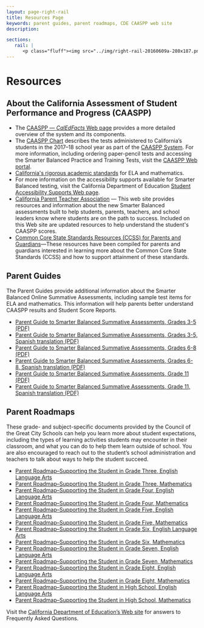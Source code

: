 ```yaml
---
layout: page-right-rail
title: Resources Page
keywords: parent guides, parent roadmaps, CDE CAASPP web site
description:

sections:
   rail: |
      <p class="fluff"><img src="../img/right-rail-20160609a-280x187.png" /></p>
---
```


# Resources

## About the California Assessment of Student Performance and Progress (CAASPP)

* The [CAASPP &mdash; *CalEdFacts* Web page](http://www.cde.ca.gov/ta/tg/ai/cefcaaspp.asp) provides a more detailed overview of the system and its components.
* The [CAASPP Chart](https://www.cde.ca.gov/ta/tg/ai/calassesssystem.asp) describes the tests administered to California’s students in the 2017–18 school year as part of the [CAASPP System](http://www.cde.ca.gov/ta/tg/ca/). For more information, including ordering paper-pencil tests and accessing the Smarter Balanced Practice and Training Tests, visit the [CAASPP Web portal](http://caaspp.org/).
* [California's rigorous academic standards](http://www.cde.ca.gov/re/cc/) for ELA and mathematics.
* For more information on the accessibility supports available for Smarter Balanced testing, visit the California Department of Education [Student Accessibility Supports Web page](http://www.cde.ca.gov/ta/tg/ca/accesssupport.asp).
* [California Parent Teacher Association](http://capta.org/focus-areas/education/student-assessments/) &mdash; This web site provides resources and information about the new Smarter Balanced assessments built to help students, parents, teachers, and school leaders know where students are on the path to success. Included on this Web site are updated resources to help understand the student's CAASPP scores.
* [Common Core State Standards Resources (CCSS) for Parents and Guardians](http://www.cde.ca.gov/re/cc/ccssresourcesparents.asp)&mdash;These resources have been compiled for parents and guardians interested in learning more about the Common Core State Standards (CCSS) and how to support attainment of these standards.

## Parent Guides

The Parent Guides provide additional information about the Smarter Balanced Online Summative Assessments, including sample test items for ELA and mathematics. This information will help parents better understand CAASPP results and Student Score Reports.

* [Parent Guide to Smarter Balanced Summative Assessments, Grades 3-5 (PDF)](http://www.cde.ca.gov/ta/tg/ca/documents/sbparentgde35.pdf)
* [Parent Guide to Smarter Balanced Summative Assessments, Grades 3-5, Spanish translation (PDF)](http://www.cde.ca.gov/ta/tg/ca/documents/sbparentgde35spa.pdf)
* [Parent Guide to Smarter Balanced Summative Assessments, Grades 6-8 (PDF)](http://www.cde.ca.gov/ta/tg/ca/documents/sbparentgde68.pdf)
* [Parent Guide to Smarter Balanced Summative Assessments, Grades 6-8, Spanish translation (PDF)](http://www.cde.ca.gov/ta/tg/ca/documents/sbparentgde68spa.pdf)
* [Parent Guide to Smarter Balanced Summative Assessments, Grade 11 (PDF)](http://www.cde.ca.gov/ta/tg/ca/documents/sbparentgde11.pdf)
* [Parent Guide to Smarter Balanced Summative Assessments, Grade 11, Spanish translation (PDF)](http://www.cde.ca.gov/ta/tg/ca/documents/sbparentgde11spa.pdf)

## Parent Roadmaps

These grade- and subject-specific documents provided by the Council of the Great City Schools can help you learn more about student expectations, including the types of learning activities students may encounter in their classroom, and what you can do to help them learn outside of school. You are also encouraged to reach out to the student’s school administration and teachers to talk about ways to help the student succeed.

* [Parent Roadmap–Supporting the Student in Grade Three, English Language Arts](http://www.cgcs.org/cms/lib/DC00001581/Centricity/Domain/114/ParentGuide_ELA_3.pdf)
* [Parent Roadmap–Supporting the Student in Grade Three, Mathematics](http://www.cgcs.org/cms/lib/DC00001581/Centricity/Domain/149/ParentGuide_Math_3.pdf)
* [Parent Roadmap–Supporting the Student in Grade Four, English Language Arts](http://www.cgcs.org/cms/lib/DC00001581/Centricity/Domain/114/ParentGuide_ELA_4.pdf)
* [Parent Roadmap–Supporting the Student in Grade Four, Mathematics](http://www.cgcs.org/cms/lib/DC00001581/Centricity/Domain/36/ParentGuide_Math_4.pdf)
* [Parent Roadmap–Supporting the Student in Grade Five, English Language Arts](http://www.cgcs.org/cms/lib/DC00001581/Centricity/Domain/114/ParentGuide_ELA_5.pdf)
* [Parent Roadmap–Supporting the Student in Grade Five, Mathematics](http://www.cgcs.org/cms/lib/DC00001581/Centricity/Domain/36/ParentGuide_Math_5.pdf)
* [Parent Roadmap–Supporting the Student in Grade Six, English Language Arts](http://www.cgcs.org/cms/lib/DC00001581/Centricity/Domain/36/ParentGuide_ELA_6.pdf)
* [Parent Roadmap–Supporting the Student in Grade Six, Mathematics](http://www.cgcs.org/cms/lib/DC00001581/Centricity/Domain/36/ParentGuide_Math_6.pdf)
* [Parent Roadmap–Supporting the Student in Grade Seven, English Language Arts](http://www.cgcs.org/cms/lib/DC00001581/Centricity/Domain/36/ParentGuide_ELA_7.pdf)
* [Parent Roadmap–Supporting the Student in Grade Seven, Mathematics](http://www.cgcs.org/cms/lib/DC00001581/Centricity/Domain/36/ParentGuide_Math_7.pdf)
* [Parent Roadmap–Supporting the Student in Grade Eight, English Language Arts](http://www.cgcs.org/cms/lib/DC00001581/Centricity/Domain/36/ParentGuide_ELA_8.pdf)
* [Parent Roadmap–Supporting the Student in Grade Eight, Mathematics](http://www.cgcs.org/cms/lib/DC00001581/Centricity/Domain/36/ParentGuide_Math_8.pdf)
* [Parent Roadmap–Supporting the Student in High School, English Language Arts](http://www.cgcs.org/cms/lib/DC00001581/Centricity/Domain/36/ParentGuide_ELA_HS_Final.pdf)
* [Parent Roadmap–Supporting the Student in High School, Mathematics](http://www.cgcs.org/cms/lib/DC00001581/Centricity/Domain/36/ParentGuide_Math_HS_Final.pdf)


Visit the [California Department of Education’s Web site](http://www.cde.ca.gov/nr/re/ht/caasppfaq.asp) for answers to Frequently Asked Questions.
